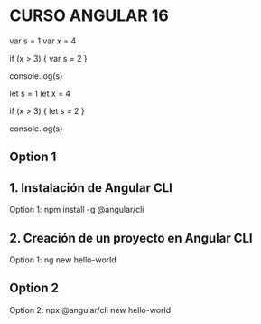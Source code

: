 # CURSO ANGULAR 16

var s = 1
var x = 4

if (x > 3) {
    var s  = 2
}

console.log(s)


let s = 1
let x = 4

if (x > 3) {
    let s  = 2
}

console.log(s)

## Option 1
##   1. Instalación de Angular CLI  
Option 1: npm install -g @angular/cli
##   2. Creación de un proyecto en Angular CLI
Option 1: ng new hello-world

## Option 2

Option 2: npx @angular/cli new hello-world